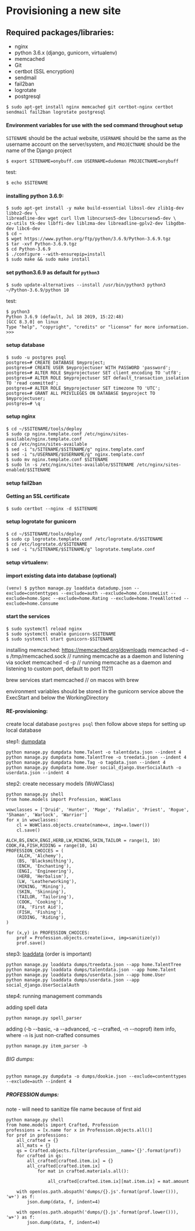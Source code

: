 Provisioning a new site
===============================

## Required packages/libraries:

* nginx
* python 3.6.x (django, gunicorn, virtualenv)
* memcached
* Git
* certbot (SSL encryption)
* sendmail
* fail2ban
* logrotate
* postgresql

```
$ sudo apt-get install nginx memcached git certbot-nginx certbot sendmail fail2ban logrotate postgresql
```

#### Environment variables for use with the sed command throughout setup

`SITENAME` should be the actual website, `USERNAME` should be the same as the username account on the server/system, and `PROJECTNAME` should be the name of the Django project

```
$ export SITENAME=onybuff.com USERNAME=dudeman PROJECTNAME=onybuff
```
test:
```
$ echo $SITENAME
```
#### installing python 3.6.9:

```
$ sudo apt-get install -y make build-essential libssl-dev zlib1g-dev libbz2-dev \
libreadline-dev wget curl llvm libncurses5-dev libncursesw5-dev \
xz-utils tk-dev libffi-dev liblzma-dev libreadline-gplv2-dev libgdbm-dev libc6-dev
$ cd ~
$ wget https://www.python.org/ftp/python/3.6.9/Python-3.6.9.tgz
$ tar -xvf Python-3.6.9.tgz
$ cd Python-3.6.9
$ ./configure --with-ensurepip=install
$ sudo make && sudo make install
```

#### set python3.6.9 as default for  `python3`
```
$ sudo update-alternatives --install /usr/bin/python3 python3 ~/Python-3.6.9/python 10
```
test:
```
$ python3
Python 3.6.9 (default, Jul 18 2019, 15:22:48)
[GCC 8.3.0] on linux
Type "help", "copyright", "credits" or "license" for more information.
>>>
```

#### setup database
```
$ sudo -u postgres psql
postgres=# CREATE DATABASE $myproject;
postgres=# CREATE USER $myprojectuser WITH PASSWORD 'password';
postgres=# ALTER ROLE $myprojectuser SET client_encoding TO 'utf8';
postgres=# ALTER ROLE $myprojectuser SET default_transaction_isolation TO 'read committed';
postgres=# ALTER ROLE $myprojectuser SET timezone TO 'UTC';
postgres=# GRANT ALL PRIVILEGES ON DATABASE $myproject TO $myprojectuser;
postgres=# \q
```

#### setup nginx
```
$ cd ~/$SITENAME/tools/deploy
$ sudo cp nginx.template.conf /etc/nginx/sites-available/nginx.template.conf
$ cd /etc/nginx/sites-available
$ sed -i "s/SITENAME/$SITENAME/g" nginx.template.conf
$ sed -i "s/USERNAME/$USERNAME/g" nginx.template.conf
$ sudo mv nginx.template.conf $SITENAME
$ sudo ln -s /etc/nginx/sites-available/$SITENAME /etc/nginx/sites-enabled/$SITENAME
```

#### setup fail2ban

#### Getting an SSL certificate
```
$ sudo certbot --nginx -d $SITENAME
```

#### setup logrotate for gunicorn
```
$ cd ~/$SITENAME/tools/deploy
$ sudo cp logrotate.template.conf /etc/logrotate.d/$SITENAME
$ cd /etc/logrotate.d/$SITENAME
$ sed -i "s/SITENAME/$SITENAME/g" logrotate.template.conf
```
#### setup virtualenv:

#### import existing data into database (optional)
```
(venv) $ python manage.py loaddata datadump.json --exclude=contenttypes --exclude=auth --exclude=home.ConsumeList --exclude=home.Spec --exclude=home.Rating --exclude=home.TreeAllotted --exclude=home.Consume
```

#### start the services
```
$ sudo systemctl reload nginx
$ sudo systemctl enable gunicorn-$SITENAME
$ sudo systemctl start gunicorn-$SITENAME
```
installing memcached: https://memcached.org/downloads
memcached -d -s /tmp/memcached.sock // running memcache as a daemon and listening via socket
memcached -d -p <port> // running memcache as a daemon and listening to custom port, default to port 11211

brew services start memcached // on macos with brew

environment variables should be stored in the gunicorn service above the ExecStart and below the WorkingDirectory

#### RE-provisioning:
create local database `postgres psql` then follow above steps for setting up local database

step1: [dumpdata](https://docs.djangoproject.com/en/2.2/ref/django-admin/#dumpdata)
```
python manage.py dumpdata home.Talent -o talentdata.json --indent 4
python manage.py dumpdata home.TalentTree -o treedata.json --indent 4
python manage.py dumpdata home.Tag -o tagdata.json --indent 4
python manage.py dumpdata home.User social_django.UserSocialAuth -o userdata.json --indent 4
```

step2: create necessary models (WoWClass)
```
python manage.py shell
from home.models import Profession, WoWClass

wowclasses = ['Druid', 'Hunter', 'Mage', 'Paladin', 'Priest', 'Rogue', 'Shaman', 'Warlock', 'Warrior']
for x in wowclasses:
    cl = WoWClass.objects.create(name=x, img=x.lower())
    cl.save()

ALCH,BS,ENCH,ENGI,HERB,LW,MINING,SKIN,TAILOR = range(1, 10)
COOK,FA,FISH,RIDING = range(10, 14)
PROFESSION_CHOICES = (
    (ALCH, 'Alchemy'),
    (BS, 'Blacksmithing'),
    (ENCH, 'Enchanting'),
    (ENGI, 'Engineering'),
    (HERB, 'Herbalism'),
    (LW, 'Leatherworking'),
    (MINING, 'Mining'),
    (SKIN, 'Skinning'),
    (TAILOR, 'Tailoring'),
    (COOK, 'Cooking'),
    (FA, 'First Aid'),
    (FISH, 'Fishing'),
    (RIDING, 'Riding'),
)

for (x,y) in PROFESSION_CHOICES:
    prof = Profession.objects.create(ix=x, img=sanitize(y))
    prof.save()

```

step3: [loaddata](https://docs.djangoproject.com/en/2.2/ref/django-admin/#django-admin-loaddata) (order is important)
```
python manage.py loaddata dumps/treedata.json --app home.TalentTree
python manage.py loaddata dumps/talentdata.json --app home.Talent
python manage.py loaddata dumps/userdata.json --app home.User
python manage.py loaddata dumps/userdata.json --app social_django.UserSocialAuth
```

step4: running management commands

adding spell data
```
python manage.py spell_parser
```
adding (-b --basic, -a --advanced, -c --crafted, -n --noprof) item info, where `-n` is just non-crafted consumes
```
python manage.py item_parser -b
```

###### BIG dumps:

```
python manage.py dumpdata -o dumps/dookie.json --exclude=contenttypes --exclude=auth --indent 4
```
##### PROFESSION dumps:
note - will need to sanitize file name because of first aid

```
python manage.py shell
from home.models import Crafted, Profession
professions = [x.name for x in Profession.objects.all()]
for prof in professions:
    all_crafted = {}
    all_mats = {}
    qs = Crafted.objects.filter(profession__name='{}'.format(prof))
    for crafted in qs:
        all_crafted[crafted.item.ix] = {}
        all_crafted[crafted.item.ix]
            for mat in crafted.materials.all():

                all_crafted[crafted.item.ix][mat.item.ix] = mat.amount

    with open(os.path.abspath('dumps/{}.js'.format(prof.lower())), 'w+') as f:
        json.dump(data, f, indent=4)

    with open(os.path.abspath('dumps/{}.js'.format(prof.lower())), 'w+') as f:
        json.dump(data, f, indent=4)

```
